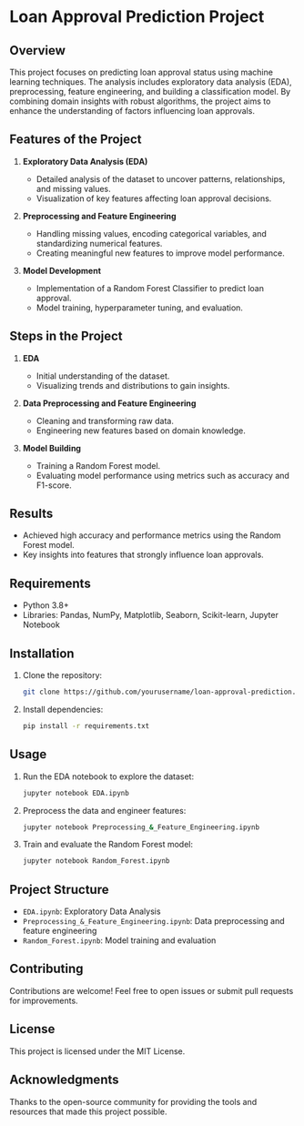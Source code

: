 # Loan Approval Prediction Project

## Overview
This project focuses on predicting loan approval status using machine learning techniques. The analysis includes exploratory data analysis (EDA), preprocessing, feature engineering, and building a classification model. By combining domain insights with robust algorithms, the project aims to enhance the understanding of factors influencing loan approvals.

## Features of the Project
1. **Exploratory Data Analysis (EDA)**
   - Detailed analysis of the dataset to uncover patterns, relationships, and missing values.
   - Visualization of key features affecting loan approval decisions.

2. **Preprocessing and Feature Engineering**
   - Handling missing values, encoding categorical variables, and standardizing numerical features.
   - Creating meaningful new features to improve model performance.

3. **Model Development**
   - Implementation of a Random Forest Classifier to predict loan approval.
   - Model training, hyperparameter tuning, and evaluation.

## Steps in the Project
1. **EDA**
   - Initial understanding of the dataset.
   - Visualizing trends and distributions to gain insights.

2. **Data Preprocessing and Feature Engineering**
   - Cleaning and transforming raw data.
   - Engineering new features based on domain knowledge.

3. **Model Building**
   - Training a Random Forest model.
   - Evaluating model performance using metrics such as accuracy and F1-score.

## Results
- Achieved high accuracy and performance metrics using the Random Forest model.
- Key insights into features that strongly influence loan approvals.

## Requirements
- Python 3.8+
- Libraries: Pandas, NumPy, Matplotlib, Seaborn, Scikit-learn, Jupyter Notebook

## Installation
1. Clone the repository:
   ```bash
   git clone https://github.com/yourusername/loan-approval-prediction.git
   ```
2. Install dependencies:
   ```bash
   pip install -r requirements.txt
   ```

## Usage
1. Run the EDA notebook to explore the dataset:
   ```bash
   jupyter notebook EDA.ipynb
   ```
2. Preprocess the data and engineer features:
   ```bash
   jupyter notebook Preprocessing_&_Feature_Engineering.ipynb
   ```
3. Train and evaluate the Random Forest model:
   ```bash
   jupyter notebook Random_Forest.ipynb
   ```

## Project Structure
- `EDA.ipynb`: Exploratory Data Analysis
- `Preprocessing_&_Feature_Engineering.ipynb`: Data preprocessing and feature engineering
- `Random_Forest.ipynb`: Model training and evaluation

## Contributing
Contributions are welcome! Feel free to open issues or submit pull requests for improvements.

## License
This project is licensed under the MIT License.

## Acknowledgments
Thanks to the open-source community for providing the tools and resources that made this project possible.

